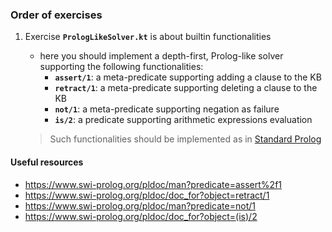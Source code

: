 
### Order of exercises

1. Exercise **`PrologLikeSolver.kt`** is about builtin functionalities
    - here you should implement a depth-first, Prolog-like solver supporting the following functionalities:
        + __`assert/1`__: a meta-predicate supporting adding a clause to the KB
        + __`retract/1`__: a meta-predicate supporting deleting a clause to the KB
        + __`not/1`__: a meta-predicate supporting negation as failure
        + __`is/2`__: a predicate supporting arithmetic expressions evaluation
    
    > Such functionalities should be implemented as in [Standard Prolog](https://gitlab.com/pika-lab/tuprolog/2p-in-kotlin/-/wikis/uploads/61418b60b1a04a47dbf9af5292bcb3eb/Prolog_The_Standard._Reference_Manual.pdf)

#### Useful resources

- https://www.swi-prolog.org/pldoc/man?predicate=assert%2f1
- https://www.swi-prolog.org/pldoc/doc_for?object=retract/1
- https://www.swi-prolog.org/pldoc/man?predicate=not/1
- https://www.swi-prolog.org/pldoc/doc_for?object=(is)/2

